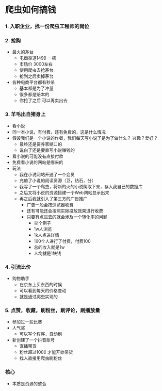 # 爬虫如何搞钱





### 1. 入职企业，找一份爬虫工程师的岗位



### 2. 抢购

- 最火的茅台
  - 电商渠道1499 一瓶
  - 市场价 3000左右
  - 使用爬虫去抢茅台
  - 抢到之后卖掉茅台
- 各种电商平台都有秒杀
  - 基本都是为了冲量
  - 很多都是赔本的
  - 你抢了之后  可以再卖出去



### 3. 羊毛出自猪身上

- 看小说
- 同一本小说，有付费，还有免费的，这是什么情况
- 假设我们是一个小说的作者，我们每天写小说了是为了做什么？ 兴趣？爱好？
  - 最终还是要养家糊口的
  - 说白了还是要靠写小说赚钱的
- 看小说的可能没有直接付款
- 免费看小说的网站是哪来的
- 玩法
  - 我在小说网站开通了一个会员
  - 充值了小说的阅读资源（豆，钻石，分）
  - 我写了一个爬虫，将新的火的小说爬取下来，存入我自己的数据库
  - 之后又将小说的资源搭建一个Web网站显示出来
  - 再之后我就引入了第三方的广告推广
    - 广告一般会按浏览器收费
    - 还有可能还会按照实际投放效果进行收费
    - 只要有点进去的就会涉及一个转化率的问题
      - 举个例子
      - 1w人浏览
      - 1k人点进详情
      - 100个人进行了付费，付费100
      - 总的收入就是1w
      - 人均就是1块钱

### 4. 引流比价

- 购物助手
  - 在京东上买东西的时候
  - 可以看到每天的价格变动
  - 就是通过爬虫实现的



### 5. 点赞，收藏，刷粉丝，刷评论，刷播放量

- 参加过一些比赛
- 人气奖
  - 可以写个程序，自动刷
- 新创建了一个抖音账号
  - 直播带货
  - 粉丝超过1000 才能开始带货
  - 找人直接用爬虫刷粉丝





### 核心

- 本质是资源的整合